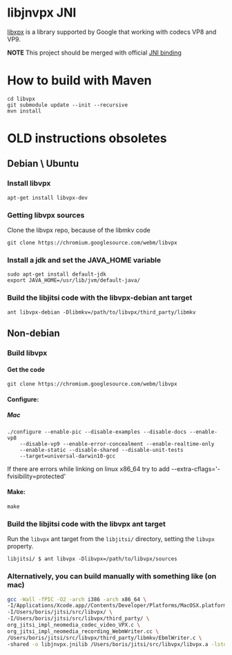 # libjnvpx JNI

[libxpx](http://www.webmproject.org/) is a library supported by Google that working with codecs VP8 and VP9.

**NOTE** This project should be merged with official [JNI binding](https://code.google.com/p/webm/source/browse/?repo=bindings)

# How to build with Maven

```
cd libvpx
git submodule update --init --recursive
mvn install
```

# OLD instructions obsoletes

## Debian \ Ubuntu

### Install libvpx

```
apt-get install libvpx-dev
```

### Getting libvpx sources

Clone the libvpx repo, because of the libmkv code

```
git clone https://chromium.googlesource.com/webm/libvpx
```

### Install a jdk and set the JAVA_HOME variable

```
sudo apt-get install default-jdk
export JAVA_HOME=/usr/lib/jvm/default-java/
```

### Build the libjitsi code with the libvpx-debian ant target

```
ant libvpx-debian -Dlibmkv=/path/to/libvpx/third_party/libmkv
```


## Non-debian

### Build libvpx

#### Get the code

```
git clone https://chromium.googlesource.com/webm/libvpx
```

#### Configure:

##### Mac

```
./configure --enable-pic --disable-examples --disable-docs --enable-vp8
    --disable-vp9 --enable-error-concealment --enable-realtime-only
    --enable-static --disable-shared --disable-unit-tests
    --target=universal-darwin10-gcc
```

If there are errors while linking on linux x86_64 try to add --extra-cflags='-fvisibility=protected'

#### Make:

```
make
```

### Build the libjitsi code with the libvpx ant target
Run the `libvpx` ant target from the `libjitsi/` directory, setting the `libvpx` property.

```
libjitsi/ $ ant libvpx -Dlibvpx=/path/to/libvpx/sources
```

### Alternatively, you can build manually with something like (on mac)

```sh
gcc -Wall -fPIC -O2 -arch i386 -arch x86_64 \
-I/Applications/Xcode.app//Contents/Developer/Platforms/MacOSX.platform/Developer/SDKs/MacOSX10.9.sdk/System/Library/Frameworks/JavaVM.framework/Versions/A/Headers/ \
-I/Users/boris/jitsi/src/libvpx/ \
-I/Users/boris/jitsi/src/libvpx/third_party/ \
org_jitsi_impl_neomedia_codec_video_VPX.c \
org_jitsi_impl_neomedia_recording_WebmWriter.cc \ 
/Users/boris/jitsi/src/libvpx/third_party/libmkv/EbmlWriter.c \
-shared -o libjnvpx.jnilib /Users/boris/jitsi/src/libvpx/libvpx.a -lstdc++
```
